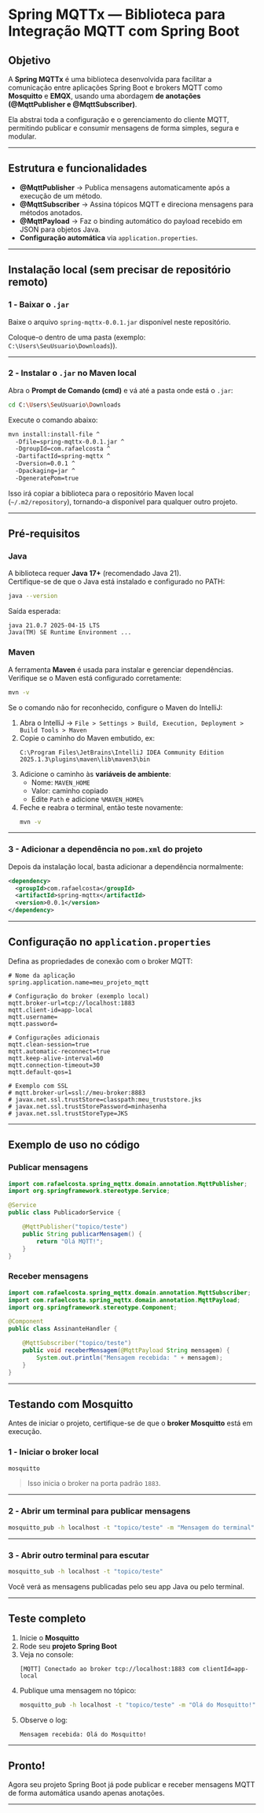 # Spring MQTTx — Biblioteca para Integração MQTT com Spring Boot

## Objetivo

A **Spring MQTTx** é uma biblioteca desenvolvida para facilitar a comunicação entre aplicações Spring Boot e brokers MQTT como **Mosquitto** e **EMQX**, usando uma abordagem **de anotações (@MqttPublisher e @MqttSubscriber)**.

Ela abstrai toda a configuração e o gerenciamento do cliente MQTT, permitindo publicar e consumir mensagens de forma simples, segura e modular.

---

## Estrutura e funcionalidades

- **@MqttPublisher** → Publica mensagens automaticamente após a execução de um método.
- **@MqttSubscriber** → Assina tópicos MQTT e direciona mensagens para métodos anotados.
- **@MqttPayload** → Faz o binding automático do payload recebido em JSON para objetos Java.
- **Configuração automática** via `application.properties`.

---

## Instalação local (sem precisar de repositório remoto)

### 1️ - Baixar o `.jar`

Baixe o arquivo `spring-mqttx-0.0.1.jar` disponível neste repositório.

Coloque-o dentro de uma pasta (exemplo: `C:\Users\SeuUsuario\Downloads`)).

---

### 2️ - Instalar o `.jar` no Maven local

Abra o **Prompt de Comando (cmd)** e vá até a pasta onde está o `.jar`:

```bash
cd C:\Users\SeuUsuario\Downloads
```

Execute o comando abaixo:

```bash
mvn install:install-file ^
  -Dfile=spring-mqttx-0.0.1.jar ^
  -DgroupId=com.rafaelcosta ^
  -DartifactId=spring-mqttx ^
  -Dversion=0.0.1 ^
  -Dpackaging=jar ^
  -DgeneratePom=true
```

Isso irá copiar a biblioteca para o repositório Maven local (`~/.m2/repository`), tornando-a disponível para qualquer outro projeto.

---

## Pré-requisitos

### Java

A biblioteca requer **Java 17+** (recomendado Java 21).  
Certifique-se de que o Java está instalado e configurado no PATH:

```bash
java --version
```

Saída esperada:
```
java 21.0.7 2025-04-15 LTS
Java(TM) SE Runtime Environment ...
```

### Maven

A ferramenta **Maven** é usada para instalar e gerenciar dependências.  
Verifique se o Maven está configurado corretamente:

```bash
mvn -v
```

Se o comando não for reconhecido, configure o Maven do IntelliJ:

1. Abra o IntelliJ → `File > Settings > Build, Execution, Deployment > Build Tools > Maven`
2. Copie o caminho do Maven embutido, ex:
   ```
   C:\Program Files\JetBrains\IntelliJ IDEA Community Edition 2025.1.3\plugins\maven\lib\maven3\bin
   ```
3. Adicione o caminho às **variáveis de ambiente**:
   - Nome: `MAVEN_HOME`
   - Valor: caminho copiado
   - Edite `Path` e adicione `%MAVEN_HOME%`
4. Feche e reabra o terminal, então teste novamente:
   ```bash
   mvn -v
   ```

---
### 3 - Adicionar a dependência no `pom.xml` do projeto

Depois da instalação local, basta adicionar a dependência normalmente:

```xml
<dependency>
  <groupId>com.rafaelcosta</groupId>
  <artifactId>spring-mqttx</artifactId>
  <version>0.0.1</version>
</dependency>
```

---

## Configuração no `application.properties`

Defina as propriedades de conexão com o broker MQTT:

```properties
# Nome da aplicação
spring.application.name=meu_projeto_mqtt

# Configuração do broker (exemplo local)
mqtt.broker-url=tcp://localhost:1883
mqtt.client-id=app-local
mqtt.username=
mqtt.password=

# Configurações adicionais
mqtt.clean-session=true
mqtt.automatic-reconnect=true
mqtt.keep-alive-interval=60
mqtt.connection-timeout=30
mqtt.default-qos=1

# Exemplo com SSL
# mqtt.broker-url=ssl://meu-broker:8883
# javax.net.ssl.trustStore=classpath:meu_truststore.jks
# javax.net.ssl.trustStorePassword=minhasenha
# javax.net.ssl.trustStoreType=JKS
```

---

## Exemplo de uso no código

### Publicar mensagens

```java
import com.rafaelcosta.spring_mqttx.domain.annotation.MqttPublisher;
import org.springframework.stereotype.Service;

@Service
public class PublicadorService {

    @MqttPublisher("topico/teste")
    public String publicarMensagem() {
        return "Olá MQTT!";
    }
}
```

### Receber mensagens

```java
import com.rafaelcosta.spring_mqttx.domain.annotation.MqttSubscriber;
import com.rafaelcosta.spring_mqttx.domain.annotation.MqttPayload;
import org.springframework.stereotype.Component;

@Component
public class AssinanteHandler {

    @MqttSubscriber("topico/teste")
    public void receberMensagem(@MqttPayload String mensagem) {
        System.out.println("Mensagem recebida: " + mensagem);
    }
}
```

---

## Testando com Mosquitto

Antes de iniciar o projeto, certifique-se de que o **broker Mosquitto** está em execução.

### 1️ - Iniciar o broker local

```bash
mosquitto
```

> Isso inicia o broker na porta padrão `1883`.

---

### 2️ - Abrir um terminal para publicar mensagens

```bash
mosquitto_pub -h localhost -t "topico/teste" -m "Mensagem do terminal"
```

---

### 3️ - Abrir outro terminal para escutar

```bash
mosquitto_sub -h localhost -t "topico/teste"
```

Você verá as mensagens publicadas pelo seu app Java ou pelo terminal.

---

## Teste completo

1. Inicie o **Mosquitto**
2. Rode seu **projeto Spring Boot**
3. Veja no console:
   ```
   [MQTT] Conectado ao broker tcp://localhost:1883 com clientId=app-local
   ```
4. Publique uma mensagem no tópico:
   ```bash
   mosquitto_pub -h localhost -t "topico/teste" -m "Olá do Mosquitto!"
   ```
5. Observe o log:
   ```
   Mensagem recebida: Olá do Mosquitto!
   ```

---

## Pronto!

Agora seu projeto Spring Boot já pode publicar e receber mensagens MQTT de forma automática usando apenas anotações.

---


